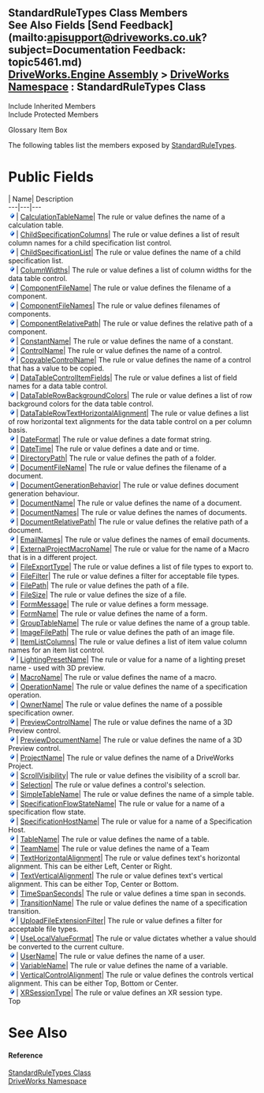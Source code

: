 StandardRuleTypes Class Members   
See Also Fields [Send Feedback](mailto:apisupport@driveworks.co.uk?subject=Documentation Feedback: topic5461.md)  
[DriveWorks.Engine Assembly](topic2156.md) > [DriveWorks Namespace](topic2159.md) : StandardRuleTypes Class  
---  
  
Include Inherited Members    
Include Protected Members  


Glossary Item Box

The following tables list the members exposed by [StandardRuleTypes](topic5461.md).

# Public Fields

| Name| Description  
---|---|---  
![Public Field](dotnetimages/publicField.gif)| [CalculationTableName](topic5467.md)| The rule or value defines the name of a calculation table.   
![Public Field](dotnetimages/publicField.gif)| [ChildSpecificationColumns](topic5468.md)| The rule or value defines a list of result column names for a child specification list control.   
![Public Field](dotnetimages/publicField.gif)| [ChildSpecificationList](topic5469.md)| The rule or value defines the name of a child specification list.   
![Public Field](dotnetimages/publicField.gif)| [ColumnWidths](topic5470.md)| The rule or value defines a list of column widths for the data table control.   
![Public Field](dotnetimages/publicField.gif)| [ComponentFileName](topic5471.md)| The rule or value defines the filename of a component.   
![Public Field](dotnetimages/publicField.gif)| [ComponentFileNames](topic5472.md)| The rule or value defines filenames of components.   
![Public Field](dotnetimages/publicField.gif)| [ComponentRelativePath](topic5473.md)| The rule or value defines the relative path of a component.   
![Public Field](dotnetimages/publicField.gif)| [ConstantName](topic5474.md)| The rule or value defines the name of a constant.   
![Public Field](dotnetimages/publicField.gif)| [ControlName](topic5475.md)| The rule or value defines the name of a control.   
![Public Field](dotnetimages/publicField.gif)| [CopyableControlName](topic5476.md)| The rule or value defines the name of a control that has a value to be copied.   
![Public Field](dotnetimages/publicField.gif)| [DataTableControlItemFields](topic5477.md)| The rule or value defines a list of field names for a data table control.   
![Public Field](dotnetimages/publicField.gif)| [DataTableRowBackgroundColors](topic5478.md)| The rule or value defines a list of row background colors for the data table control.   
![Public Field](dotnetimages/publicField.gif)| [DataTableRowTextHorizontalAlignment](topic5479.md)| The rule or value defines a list of row horizontal text alignments for the data table control on a per column basis.   
![Public Field](dotnetimages/publicField.gif)| [DateFormat](topic5480.md)| The rule or value defines a date format string.   
![Public Field](dotnetimages/publicField.gif)| [DateTime](topic5481.md)| The rule or value defines a date and or time.   
![Public Field](dotnetimages/publicField.gif)| [DirectoryPath](topic5482.md)| The rule or value defines the path of a folder.   
![Public Field](dotnetimages/publicField.gif)| [DocumentFileName](topic5483.md)| The rule or value defines the filename of a document.   
![Public Field](dotnetimages/publicField.gif)| [DocumentGenerationBehavior](topic5484.md)| The rule or value defines document generation behaviour.   
![Public Field](dotnetimages/publicField.gif)| [DocumentName](topic5485.md)| The rule or value defines the name of a document.   
![Public Field](dotnetimages/publicField.gif)| [DocumentNames](topic5486.md)| The rule or value defines the names of documents.   
![Public Field](dotnetimages/publicField.gif)| [DocumentRelativePath](topic5487.md)| The rule or value defines the relative path of a document.   
![Public Field](dotnetimages/publicField.gif)| [EmailNames](topic5488.md)| The rule or value defines the names of email documents.   
![Public Field](dotnetimages/publicField.gif)| [ExternalProjectMacroName](topic5489.md)| The rule or value for the name of a Macro that is in a different project.   
![Public Field](dotnetimages/publicField.gif)| [FileExportType](topic5490.md)| The rule or value defines a list of file types to export to.   
![Public Field](dotnetimages/publicField.gif)| [FileFilter](topic5491.md)| The rule or value defines a filter for acceptable file types.   
![Public Field](dotnetimages/publicField.gif)| [FilePath](topic5492.md)| The rule or value defines the path of a file.   
![Public Field](dotnetimages/publicField.gif)| [FileSize](topic5493.md)| The rule or value defines the size of a file.   
![Public Field](dotnetimages/publicField.gif)| [FormMessage](topic5494.md)| The rule or value defines a form message.   
![Public Field](dotnetimages/publicField.gif)| [FormName](topic5495.md)| The rule or value defines the name of a form.   
![Public Field](dotnetimages/publicField.gif)| [GroupTableName](topic5496.md)| The rule or value defines the name of a group table.   
![Public Field](dotnetimages/publicField.gif)| [ImageFilePath](topic5497.md)| The rule or value defines the path of an image file.   
![Public Field](dotnetimages/publicField.gif)| [ItemListColumns](topic5498.md)| The rule or value defines a list of item value column names for an item list control.   
![Public Field](dotnetimages/publicField.gif)| [LightingPresetName](topic5499.md)| The rule or value for a name of a lighting preset name - used with 3D preview.   
![Public Field](dotnetimages/publicField.gif)| [MacroName](topic5500.md)| The rule or value defines the name of a macro.   
![Public Field](dotnetimages/publicField.gif)| [OperationName](topic5501.md)| The rule or value defines the name of a specification operation.   
![Public Field](dotnetimages/publicField.gif)| [OwnerName](topic5502.md)| The rule or value defines the name of a possible specification owner.   
![Public Field](dotnetimages/publicField.gif)| [PreviewControlName](topic5503.md)| The rule or value defines the name of a 3D Preview control.   
![Public Field](dotnetimages/publicField.gif)| [PreviewDocumentName](topic5504.md)| The rule or value defines the name of a 3D Preview control.   
![Public Field](dotnetimages/publicField.gif)| [ProjectName](topic5505.md)| The rule or value defines the name of a DriveWorks Project.   
![Public Field](dotnetimages/publicField.gif)| [ScrollVisibility](topic5506.md)| The rule or value defines the visibility of a scroll bar.   
![Public Field](dotnetimages/publicField.gif)| [Selection](topic5507.md)| The rule or value defines a control's selection.   
![Public Field](dotnetimages/publicField.gif)| [SimpleTableName](topic5508.md)| The rule or value defines the name of a simple table.   
![Public Field](dotnetimages/publicField.gif)| [SpecificationFlowStateName](topic5509.md)| The rule or value for a name of a specification flow state.   
![Public Field](dotnetimages/publicField.gif)| [SpecificationHostName](topic5510.md)| The rule or value for a name of a Specification Host.   
![Public Field](dotnetimages/publicField.gif)| [TableName](topic5511.md)| The rule or value defines the name of a table.   
![Public Field](dotnetimages/publicField.gif)| [TeamName](topic5512.md)| The rule or value defines the name of a Team   
![Public Field](dotnetimages/publicField.gif)| [TextHorizontalAlignment](topic5513.md)| The rule or value defines text's horizontal alignment. This can be either Left, Center or Right.   
![Public Field](dotnetimages/publicField.gif)| [TextVerticalAlignment](topic5514.md)| The rule or value defines text's vertical alignment. This can be either Top, Center or Bottom.   
![Public Field](dotnetimages/publicField.gif)| [TimeSpanSeconds](topic5515.md)| The rule or value defines a time span in seconds.   
![Public Field](dotnetimages/publicField.gif)| [TransitionName](topic5516.md)| The rule or value defines the name of a specification transition.   
![Public Field](dotnetimages/publicField.gif)| [UploadFileExtensionFilter](topic5517.md)| The rule or value defines a filter for acceptable file types.   
![Public Field](dotnetimages/publicField.gif)| [UseLocalValueFormat](topic5518.md)| The rule or value dictates whether a value should be converted to the current culture.   
![Public Field](dotnetimages/publicField.gif)| [UserName](topic5519.md)| The rule or value defines the name of a user.   
![Public Field](dotnetimages/publicField.gif)| [VariableName](topic5520.md)| The rule or value defines the name of a variable.   
![Public Field](dotnetimages/publicField.gif)| [VerticalControlAlignment](topic5521.md)| The rule or value defines the controls vertical alignment. This can be either Top, Bottom or Center.   
![Public Field](dotnetimages/publicField.gif)| [XRSessionType](topic5522.md)| The rule or value defines an XR session type.   
Top

# See Also

#### Reference

[StandardRuleTypes Class](topic5461.md)   
[DriveWorks Namespace](topic2159.md)


